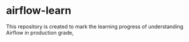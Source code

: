 # airflow-learn
This repository is created to mark the learning progress of understanding Airflow in production grade,

